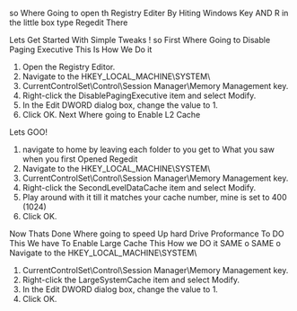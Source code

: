 so Where Going to open th Registry Editer By Hiting Windows Key AND R in the little box type Regedit There 
 
 Lets Get Started With Simple Tweaks !
so First Where Going to Disable Paging Executive
This Is How We Do it
1. Open the Registry Editor.
2. Navigate to the HKEY_LOCAL_MACHINE\SYSTEM\
3. CurrentControlSet\Control\Session Manager\Memory Management key.
4. Right-click the DisablePagingExecutive item and select Modify.
5. In the Edit DWORD dialog box, change the value to 1.
6. Click OK.
Next Where going to Enable L2 Cache

Lets GOO!


1. navigate to home by leaving each folder to you get to What you saw when you first Opened Regedit
2. Navigate to the HKEY_LOCAL_MACHINE\SYSTEM\
3. CurrentControlSet\Control\Session Manager\Memory Management key.
4. Right-click the SecondLevelDataCache item and select Modify.
5. Play around with it till it matches your cache number, mine is set to 400 (1024)
6. Click OK.

Now Thats Done Where going to speed Up hard Drive Proformance To DO This We have To Enable Large Cache
This How we DO it 
SAME o SAME o
Navigate to the HKEY_LOCAL_MACHINE\SYSTEM\
1. CurrentControlSet\Control\Session Manager\Memory Management key.
2. Right-click the LargeSystemCache item and select Modify.
3. In the Edit DWORD dialog box, change the value to 1.
4. Click OK.

